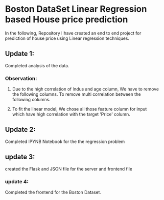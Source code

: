 # Boston DataSet Linear Regression based House price prediction

In the following, Repository I have created an end to end project for prediction of house price using 
Linear regression techniques.

## Update 1:
Completed analysis of the data.
### Observation:
1. Due to the high correlation of Indus and age column, We have to remove the following columns. To remove multi correlation between the following columns.

2. To fit the linear model, We chose all those feature column for input which have high correlation with the target 'Price' column.

## Update 2: 
Completed IPYNB Notebook for the the regression problem

## update 3:
created the Flask and JSON file for the server and frontend file

### update 4:
Completed the frontend for the Boston Dataset.

